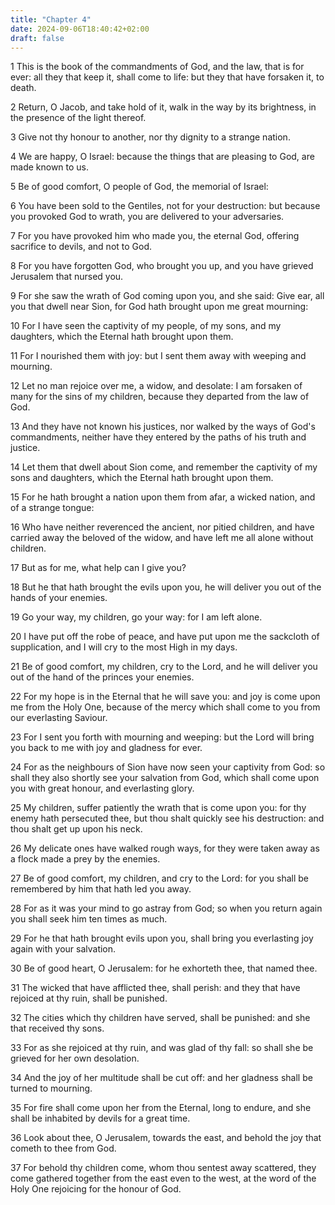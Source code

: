 ```yaml
---
title: "Chapter 4"
date: 2024-09-06T18:40:42+02:00
draft: false
---
```




1 This is the book of the commandments of God, and the law, that is for ever: all they that keep it, shall come to life: but they that have forsaken it, to death.

2 Return, O Jacob, and take hold of it, walk in the way by its brightness, in the presence of the light thereof.

3 Give not thy honour to another, nor thy dignity to a strange nation.

4 We are happy, O Israel: because the things that are pleasing to God, are made known to us.

5 Be of good comfort, O people of God, the memorial of Israel:

6 You have been sold to the Gentiles, not for your destruction: but because you provoked God to wrath, you are delivered to your adversaries.

7 For you have provoked him who made you, the eternal God, offering sacrifice to devils, and not to God.

8 For you have forgotten God, who brought you up, and you have grieved Jerusalem that nursed you.

9 For she saw the wrath of God coming upon you, and she said: Give ear, all you that dwell near Sion, for God hath brought upon me great mourning:

10 For I have seen the captivity of my people, of my sons, and my daughters, which the Eternal hath brought upon them.

11 For I nourished them with joy: but I sent them away with weeping and mourning.

12 Let no man rejoice over me, a widow, and desolate: I am forsaken of many for the sins of my children, because they departed from the law of God.

13 And they have not known his justices, nor walked by the ways of God's commandments, neither have they entered by the paths of his truth and justice.

14 Let them that dwell about Sion come, and remember the captivity of my sons and daughters, which the Eternal hath brought upon them.

15 For he hath brought a nation upon them from afar, a wicked nation, and of a strange tongue:

16 Who have neither reverenced the ancient, nor pitied children, and have carried away the beloved of the widow, and have left me all alone without children.

17 But as for me, what help can I give you?

18 But he that hath brought the evils upon you, he will deliver you out of the hands of your enemies.

19 Go your way, my children, go your way: for I am left alone.

20 I have put off the robe of peace, and have put upon me the sackcloth of supplication, and I will cry to the most High in my days.

21 Be of good comfort, my children, cry to the Lord, and he will deliver you out of the hand of the princes your enemies.

22 For my hope is in the Eternal that he will save you: and joy is come upon me from the Holy One, because of the mercy which shall come to you from our everlasting Saviour.

23 For I sent you forth with mourning and weeping: but the Lord will bring you back to me with joy and gladness for ever.

24 For as the neighbours of Sion have now seen your captivity from God: so shall they also shortly see your salvation from God, which shall come upon you with great honour, and everlasting glory.

25 My children, suffer patiently the wrath that is come upon you: for thy enemy hath persecuted thee, but thou shalt quickly see his destruction: and thou shalt get up upon his neck.

26 My delicate ones have walked rough ways, for they were taken away as a flock made a prey by the enemies.

27 Be of good comfort, my children, and cry to the Lord: for you shall be remembered by him that hath led you away.

28 For as it was your mind to go astray from God; so when you return again you shall seek him ten times as much.

29 For he that hath brought evils upon you, shall bring you everlasting joy again with your salvation.

30 Be of good heart, O Jerusalem: for he exhorteth thee, that named thee.

31 The wicked that have afflicted thee, shall perish: and they that have rejoiced at thy ruin, shall be punished.

32 The cities which thy children have served, shall be punished: and she that received thy sons.

33 For as she rejoiced at thy ruin, and was glad of thy fall: so shall she be grieved for her own desolation.

34 And the joy of her multitude shall be cut off: and her gladness shall be turned to mourning.

35 For fire shall come upon her from the Eternal, long to endure, and she shall be inhabited by devils for a great time.

36 Look about thee, O Jerusalem, towards the east, and behold the joy that cometh to thee from God.

37 For behold thy children come, whom thou sentest away scattered, they come gathered together from the east even to the west, at the word of the Holy One rejoicing for the honour of God.

